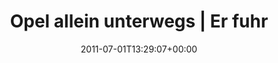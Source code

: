 ---
retweeted: false
source: <a href="http://itunes.apple.com/us/app/twitter/id409789998?mt=12" rel="nofollow">Twitter
  for Mac</a>
entities:
  hashtags: []
  symbols: []
  user_mentions: []
  urls:
  - url: http://t.co/lZEwtBd
    expanded_url: http://www.polizei.sachsen.de/pd_leipzig/5698.htm
    display_url: polizei.sachsen.de/pd_leipzig/569…
    indices:
    - '65'
    - '84'
display_text_range:
- '0'
- '84'
favorite_count: '0'
id_str: '86788425608474624'
truncated: false
retweet_count: '0'
id: '86788425608474624'
possibly_sensitive: false
created_at: Fri Jul 01 13:29:07 +0000 2011
favorited: false
full_text: Opel allein unterwegs | Er fuhr einfach weiter – ohne Frauchen.
lang: de
quote_url: http://www.polizei.sachsen.de/pd_leipzig/5698.htm
tags:
- pesos:twitter
date: '2011-07-01T13:29:07+00:00'
src: https://twitter.com/bascht/status/86788425608474624
original_url: https://twitter.com/bascht/status/86788425608474624
type: twitter_tweet
text: Opel allein unterwegs | Er fuhr einfach weiter – ohne Frauchen.
title: Opel allein unterwegs | Er fuhr

---